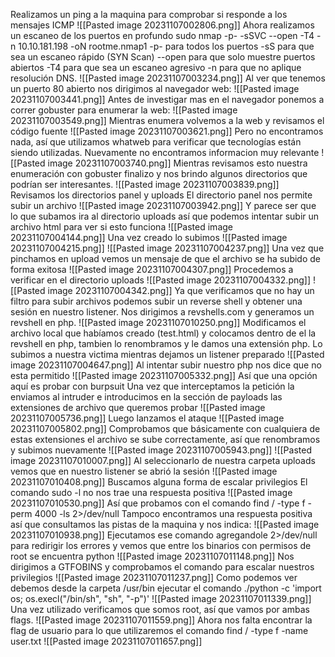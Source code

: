 Realizamos un ping a la maquina para comprobar si responde a los mensajes ICMP
![[Pasted image 20231107002806.png]]
Ahora realizamos un escaneo de los puertos en profundo
sudo nmap -p- -sSVC --open -T4 -n 10.10.181.198 -oN rootme.nmap1
-p- para todos los puertos
-sS para que sea un escaneo rápido (SYN Scan)
--open para que solo muestre puertos abiertos
-T4 para que sea un escaneo agresivo
-n para que no aplique resolución DNS.
![[Pasted image 20231107003234.png]]
Al ver que tenemos un puerto 80 abierto nos dirigimos al navegador web:
![[Pasted image 20231107003441.png]]
Antes de investigar mas en el navegador ponemos a correr gobuster para enumerar la web:
![[Pasted image 20231107003549.png]]
Mientras enumera volvemos a la web y revisamos el código fuente
![[Pasted image 20231107003621.png]]
Pero no encontramos nada, así que utilizamos whatweb para verificar que tecnologías están siendo utilizadas.
Nuevamente no encontramos informacion muy relevante
![[Pasted image 20231107003740.png]]
Mientras revisamos esto nuestra enumeración con gobuster finalizo y nos brindo algunos directorios que podrían ser interesantes.
![[Pasted image 20231107003839.png]]
Revisamos los directorios panel y uploads
El directorio panel nos permite subir un archivo
![[Pasted image 20231107003942.png]]
Y parece ser que lo que subamos ira al directorio uploads así que podemos intentar subir un archivo html para ver si esto funciona
![[Pasted image 20231107004144.png]]
Una vez creado lo subimos
![[Pasted image 20231107004215.png]]
![[Pasted image 20231107004237.png]]
Una vez que pinchamos en upload vemos un mensaje de que el archivo se ha subido de forma exitosa
![[Pasted image 20231107004307.png]]
Procedemos a verificar en el directorio uploads
![[Pasted image 20231107004332.png]]
![[Pasted image 20231107004342.png]]
Ya que verificamos que no hay un filtro para subir archivos podemos subir un reverse shell y obtener una sesión en nuestro listener.
Nos dirigimos a revshells.com y generamos un revshell en php.
![[Pasted image 20231107010250.png]]
Modificamos el archivo local que habíamos creado (test.html) y colocamos dentro de el la revshell en php, tambien lo renombramos y le damos una extensión php.
Lo subimos a nuestra victima mientras dejamos un listener preparado
![[Pasted image 20231107004647.png]]
Al intentar subir nuestro php nos dice que no esta permitido
![[Pasted image 20231107005332.png]]
Así que una opción aquí es probar con burpsuit
Una vez que interceptamos la petición la enviamos al intruder e introducimos en la sección de payloads las extensiones de archivo que queremos probar
![[Pasted image 20231107005736.png]]
Luego lanzamos el ataque
![[Pasted image 20231107005802.png]]
Comprobamos que básicamente con cualquiera de estas extensiones el archivo se sube correctamente, así que renombramos y subimos nuevamente
![[Pasted image 20231107005943.png]]
![[Pasted image 20231107010007.png]]
Al seleccionarlo de nuestra carpeta uploads vemos que en nuestro listener se abrió la sesión
![[Pasted image 20231107010408.png]]
Buscamos alguna forma de escalar privilegios
El comando sudo -l no nos trae una respuesta positiva
![[Pasted image 20231107010530.png]]
Así que probamos con el comando find / -type f -perm 4000 -ls 2>/dev/null
Tampoco encontramos una respuesta positiva así que consultamos las pistas de la maquina y nos indica:
![[Pasted image 20231107010938.png]]
Ejecutamos ese comando agregandole 2>/dev/null para redirigir los errores y vemos que entre los binarios con permisos de root se encuentra python
![[Pasted image 20231107011148.png]]
Nos dirigimos a GTFOBINS y comprobamos el comando para escalar nuestros privilegios
![[Pasted image 20231107011237.png]]
Como podemos ver debemos desde la carpeta /usr/bin ejecutar el comando ./python -c 'import os; os.execl("/bin/sh", "sh", "-p")'
![[Pasted image 20231107011339.png]]
Una vez utilizado verificamos que somos root, así que vamos por ambas flags.
![[Pasted image 20231107011559.png]]
Ahora nos falta encontrar la flag de usuario para lo que utilizaremos el comando find / -type f -name user.txt
![[Pasted image 20231107011657.png]]



